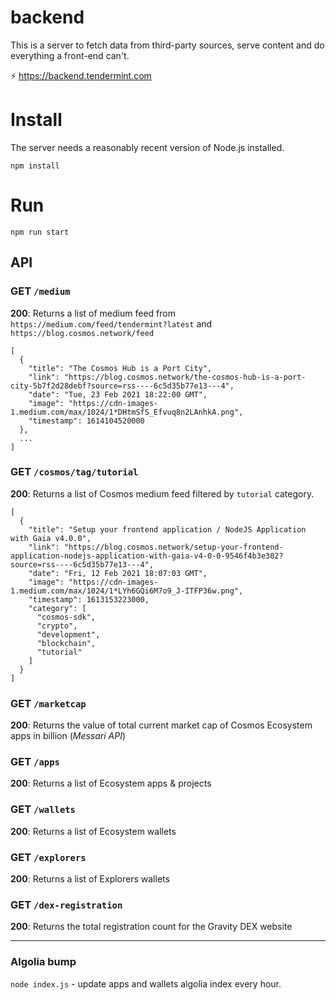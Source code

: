 # backend

This is a server to fetch data from third-party sources, serve content and do everything a front-end can't.

⚡️ https://backend.tendermint.com

# Install

The server needs a reasonably recent version of Node.js installed.

```
npm install
```

# Run

```
npm run start
```

## API

### GET `/medium`

**200**: Returns a list of medium feed from `https://medium.com/feed/tendermint?latest` and `https://blog.cosmos.network/feed`

```
[
  {
    "title": "The Cosmos Hub is a Port City",
    "link": "https://blog.cosmos.network/the-cosmos-hub-is-a-port-city-5b7f2d28debf?source=rss----6c5d35b77e13---4",
    "date": "Tue, 23 Feb 2021 18:22:00 GMT",
    "image": "https://cdn-images-1.medium.com/max/1024/1*DHtmSfS_Efvuq8n2LAnhkA.png",
    "timestamp": 1614104520000
  },
  ...
]
```

### GET `/cosmos/tag/tutorial`

**200**: Returns a list of Cosmos medium feed filtered by `tutorial` category.

```
[
  {
    "title": "Setup your frontend application / NodeJS Application with Gaia v4.0.0",
    "link": "https://blog.cosmos.network/setup-your-frontend-application-nodejs-application-with-gaia-v4-0-0-9546f4b3e302?source=rss----6c5d35b77e13---4",
    "date": "Fri, 12 Feb 2021 18:07:03 GMT",
    "image": "https://cdn-images-1.medium.com/max/1024/1*LYh6GQi6M7o9_J-ITFP36w.png",
    "timestamp": 1613153223000,
    "category": [
      "cosmos-sdk",
      "crypto",
      "development",
      "blockchain",
      "tutorial"
    ]
  }
]
```

### GET `/marketcap`

**200**: Returns the value of total current market cap of Cosmos Ecosystem apps in billion (_Messari API_)

### GET `/apps`

**200**: Returns a list of Ecosystem apps & projects

### GET `/wallets`

**200**: Returns a list of Ecosystem wallets

### GET `/explorers`

**200**: Returns a list of Explorers wallets

### GET `/dex-registration`

**200**: Returns the total registration count for the Gravity DEX website

---

### Algolia bump

`node index.js` - update apps and wallets algolia index every hour.
